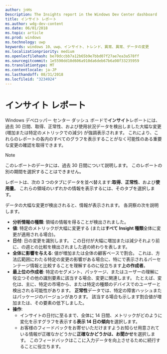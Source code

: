 ```yaml
---
author: jnHs
Description: The Insights report in the Windows Dev Center dashboard
title: インサイト レポート
ms.author: wdg-dev-content
ms.date: 06/01/2018
ms.topic: article
ms.prod: windows
ms.technology: uwp
keywords: windows 10、uwp、インサイト、トレンド、異常、異常、データの変更
ms.localizationpriority: medium
ms.openlocfilehash: be70dccbb7a12b65b9e7bbd07f27ae7ea3a578ff
ms.sourcegitcommit: 1e5590dd10d606a910da6deb67b6a98f33235959
ms.translationtype: MT
ms.contentlocale: ja-JP
ms.lasthandoff: 08/31/2018
ms.locfileid: "3234924"
---
```

# <a name="insights-report"></a>インサイト レポート


Windows デベロッパー センター ダッシュ ボードで**インサイト**レポートには、過去 30 日間、取得、正常性、および使用状況データを検出しました大幅な変更 (増加または特定のメトリックでの減少) が強調表示されます。 これにより、これらのレポートの各内のすべてのグラフを表示することがなく可能性のある重要な変更の確認を取得できます。

> [!NOTE]
> このレポートのデータには、過去 30 日間について説明します。 このレポートの別の期間を選択することはできません。

レポートは、次の 3 つのタブにデータを並べ替えます:**取得**、**正常性**、および**使用量**。 これらの領域のいずれかの情報を表示するには、そのタブを選択します。

データの大幅な変更が検出されると、情報が表示されます。 各洞察の次を説明します。
- **分析情報の種類**: 領域の情報を得ることが検出されました。
- **値**: 特定のメトリックが大幅に変更する (または**すべて** **Insight 種類**全体に変更が適用される場合)。
- **日付**: 日の変更を識別します。 この日付が大幅に増加または減少それより前に、の週との比較を検出されました週の終わりを表します。
- **全体に影響を与える**: 値が増加または全体の顧客ベースで割合。 これは、方法広範囲にわたる特定の変更の影響がある場合に、特にで表示されるパーセンテージ情報と比較することを理解するのに役立ちます**上の作成者**。
- **最上位の作成者**: 特定のセグメント、パッケージ、またはユーザーの理解に役立つその他の識別要素に該当する場合、変更に関連します。 たとえば、変化は、主に、特定の市場から、または特定の種類のデバイスでのユーザーと検出される可能性があります。 **正常性**データでは、特定の障害ハッシュまたはパッケージのバージョンがあります。 該当する場合も示します割合値が増加または、その要素の低下しました。
- **操作**:
   - インサイトの日付に至るまで、全体に 14 日間、メトリックがどのように変化を示すグラフを表示する**表示 14 日の傾向**を選択します。
   - お客様のフィードバックをお寄せいただけますようお知らせ用意されている情報が正確なかどうかに**正確なかどうかは、お聞かせ**を選択します。 このフィードバックはここに入力データを向上させるために続行することに役立ちます。 

